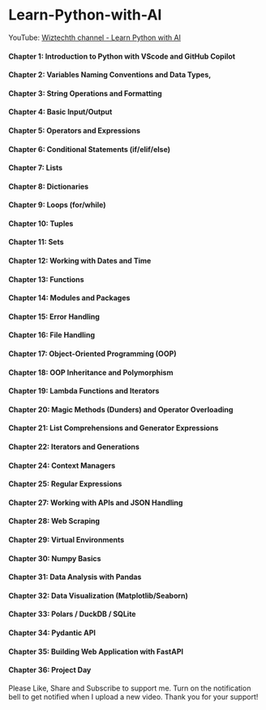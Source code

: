 # Learn-Python-with-AI
YouTube: [Wiztechth channel - Learn Python with AI](https://youtu.be/58YfRuxor9I?si=eesG2vqknikrTSZv)

#### **Chapter 1: Introduction to Python with VScode and GitHub Copilot**
#### **Chapter 2: Variables Naming Conventions and Data Types,**
#### **Chapter 3: String Operations and Formatting**
#### **Chapter 4: Basic Input/Output**
#### **Chapter 5: Operators and Expressions**
#### **Chapter 6: Conditional Statements (if/elif/else)**
#### **Chapter 7: Lists**
#### **Chapter 8: Dictionaries**
#### **Chapter 9: Loops (for/while)**
#### **Chapter 10: Tuples**
#### **Chapter 11: Sets**
#### **Chapter 12: Working with Dates and Time**
#### **Chapter 13: Functions**
#### **Chapter 14: Modules and Packages**
#### **Chapter 15: Error Handling**
#### **Chapter 16: File Handling**
#### **Chapter 17: Object-Oriented Programming (OOP)**
#### **Chapter 18: OOP Inheritance and Polymorphism**
#### **Chapter 19: Lambda Functions and Iterators**
#### **Chapter 20: Magic Methods (Dunders) and Operator Overloading**
#### **Chapter 21: List Comprehensions and Generator Expressions**
#### **Chapter 22: Iterators and Generations**
#### **Chapter 24: Context Managers**
#### **Chapter 25: Regular Expressions**
#### **Chapter 27: Working with APIs and JSON Handling**
#### **Chapter 28: Web Scraping**
#### **Chapter 29: Virtual Environments**
#### **Chapter 30: Numpy Basics**
#### **Chapter 31: Data Analysis with Pandas**
#### **Chapter 32: Data Visualization (Matplotlib/Seaborn)**
#### **Chapter 33: Polars / DuckDB / SQLite**
#### **Chapter 34: Pydantic API**
#### **Chapter 35: Building Web Application with FastAPI**
#### **Chapter 36: Project Day**

Please Like, Share and Subscribe to support me. Turn on the notification bell to get notified when I upload a new video. Thank you for your support!